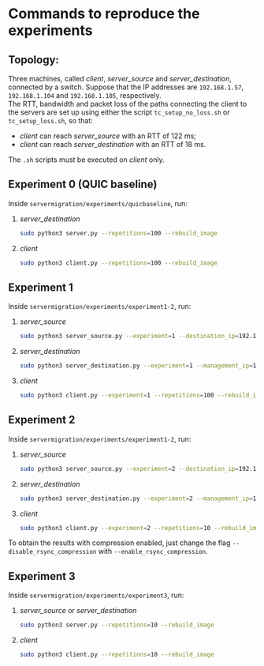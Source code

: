 # Commands to reproduce the experiments

## Topology:

Three machines, called _client_, _server_source_ and _server_destination_, 
connected by a switch. Suppose that the IP addresses are ```192.168.1.57```,
```192.168.1.104``` and ```192.168.1.105```, respectively.  
The RTT, bandwidth and packet loss of the paths 
connecting the client to the servers are set up using either the script 
```tc_setup_no_loss.sh``` or ```tc_setup_loss.sh```, so that:
- _client_ can reach _server_source_ with an RTT of 122 ms;
- _client_ can reach _server_destination_ with an RTT of 18 ms.

The ```.sh``` scripts must be executed on _client_ only.

## Experiment 0 (QUIC baseline)

Inside ```servermigration/experiments/quicbaseline```, run:
1. _server_destination_
   ```bash
   sudo python3 server.py --repetitions=100 --rebuild_image
   ```

2. _client_
   ```bash
   sudo python3 client.py --repetitions=100 --rebuild_image
   ```

## Experiment 1

Inside ```servermigration/experiments/experiment1-2```, run:
1. _server_source_
   ```bash
   sudo python3 server_source.py --experiment=1 --destination_ip=192.168.1.105 --disable_rsync_compression --repetitions=100 --rebuild_image
   ```

2. _server_destination_
   ```bash
   sudo python3 server_destination.py --experiment=1 --management_ip=192.168.1.105 --management_port=7777 --repetitions=100 --rebuild_image
   ```

3. _client_
   ```bash
   sudo python3 client.py --experiment=1 --repetitions=100 --rebuild_image
   ```

## Experiment 2

Inside ```servermigration/experiments/experiment1-2```, run:
1. _server_source_
   ```bash
   sudo python3 server_source.py --experiment=2 --destination_ip=192.168.1.105 --disable_rsync_compression --repetitions=10 --rebuild_image
   ```

2. _server_destination_
   ```bash
   sudo python3 server_destination.py --experiment=2 --management_ip=192.168.1.105 --management_port=7777 --repetitions=10 --rebuild_image
   ```

3. _client_
   ```bash
   sudo python3 client.py --experiment=2 --repetitions=10 --rebuild_image
   ```

To obtain the results with compression enabled, just change the flag 
```--disable_rsync_compression``` with ```--enable_rsync_compression```.

## Experiment 3

Inside ```servermigration/experiments/experiment3```, run:
1. _server_source_ or _server_destination_
   ```bash
   sudo python3 server.py --repetitions=10 --rebuild_image
   ```

2. _client_
   ```bash
   sudo python3 client.py --repetitions=10 --rebuild_image
   ```